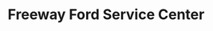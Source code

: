 ---
title: "Freeway Ford Service Center"
url: /denver/freeway-ford-service-center/
shop: car repair
---